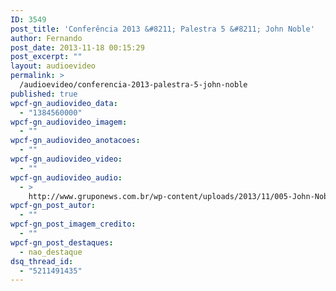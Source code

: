 ```yaml
---
ID: 3549
post_title: 'Conferência 2013 &#8211; Palestra 5 &#8211; John Noble'
author: Fernando
post_date: 2013-11-18 00:15:29
post_excerpt: ""
layout: audioevideo
permalink: >
  /audioevideo/conferencia-2013-palestra-5-john-noble
published: true
wpcf-gn_audiovideo_data:
  - "1384560000"
wpcf-gn_audiovideo_imagem:
  - ""
wpcf-gn_audiovideo_anotacoes:
  - ""
wpcf-gn_audiovideo_video:
  - ""
wpcf-gn_audiovideo_audio:
  - >
    http://www.gruponews.com.br/wp-content/uploads/2013/11/005-John-Noble.mp3
wpcf-gn_post_autor:
  - ""
wpcf-gn_post_imagem_credito:
  - ""
wpcf-gn_post_destaques:
  - nao_destaque
dsq_thread_id:
  - "5211491435"
---
```

